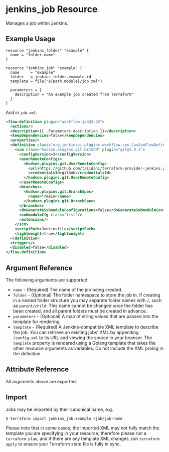 # jenkins_job Resource

Manages a job within Jenkins.

## Example Usage

```hcl
resource "jenkins_folder" "example" {
  name = "folder-name"
}

resource "jenkins_job" "example" {
  name     = "example"
  folder   = jenkins_folder.example.id
  template = file("${path.module}/job.xml")

  parameters = {
    description = "An example job created from Terraform"
  }
}
```

And in `job.xml`:

```xml
<flow-definition plugin="workflow-job@2.25">
  <actions/>
  <description>{{ .Parameters.description }}</description>
  <keepDependencies>false</keepDependencies>
  <properties/>
  <definition class="org.jenkinsci.plugins.workflow.cps.CpsScmFlowDefinition" plugin="workflow-cps@2.59">
    <scm class="hudson.plugins.git.GitSCM" plugin="git@3.9.1">
      <configVersion>2</configVersion>
      <userRemoteConfigs>
        <hudson.plugins.git.UserRemoteConfig>
          <url>https://github.com/taiidani/terraform-provider-jenkins.git</url>
          <credentialsId>github</credentialsId>
        </hudson.plugins.git.UserRemoteConfig>
      </userRemoteConfigs>
      <branches>
        <hudson.plugins.git.BranchSpec>
          <name>*/main</name>
        </hudson.plugins.git.BranchSpec>
      </branches>
      <doGenerateSubmoduleConfigurations>false</doGenerateSubmoduleConfigurations>
      <submoduleCfg class="list"/>
      <extensions/>
    </scm>
    <scriptPath>Jenkinsfile</scriptPath>
    <lightweight>true</lightweight>
  </definition>
  <triggers/>
  <disabled>false</disabled>
</flow-definition>
```

## Argument Reference

The following arguments are supported:

* `name` - (Required) The name of the job being created.
* `folder` - (Optional) The folder namespace to store the job in. If creating in a nested folder structure you may separate folder names with `/`, such as `parent/child`. This name cannot be changed once the folder has been created, and all parent folders must be created in advance.
* `parameters` - (Optional) A map of string values that are passed into the template for rendering.
* `template` - (Required) A Jenkins-compatible XML template to describe the job. You can retrieve an existing jobs' XML by appending `/config.xml` to its URL and viewing the source in your browser. The `template` property is rendered using a Golang template that takes the other resource arguments as variables. Do not include the XML prolog in the definition.

## Attribute Reference

All arguments above are exported.

## Import

Jobs may be imported by their canonical name, e.g.

```sh
$ terraform import jenkins_job.example /job/job-name
```

Please note that in some cases, the imported XML may not fully match the template you are specifying in your resource, therefore please run a `terraform plan`, and if there are any template XML changes, run `terraform apply` to ensure your Terraform state file is fully in sync.
